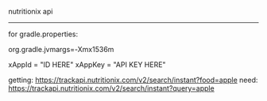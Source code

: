 nutritionix api

-------------------------
for gradle.properties:

org.gradle.jvmargs=-Xmx1536m


xAppId = "ID HERE"
xAppKey = "API KEY HERE"

getting: https://trackapi.nutritionix.com/v2/search/instant?food=apple
need:    https://trackapi.nutritionix.com/v2/search/instant?query=apple